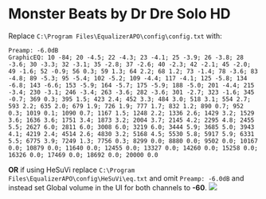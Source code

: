 # Monster Beats by Dr Dre Solo HD
Replace `C:\Program Files\EqualizerAPO\config\config.txt` with:
```
Preamp: -6.0dB
GraphicEQ: 10 -84; 20 -4.5; 22 -4.3; 23 -4.1; 25 -3.9; 26 -3.8; 28 -3.6; 30 -3.3; 32 -3.1; 35 -2.8; 37 -2.6; 40 -2.3; 42 -2.1; 45 -2.0; 49 -1.6; 52 -0.9; 56 0.3; 59 1.3; 64 2.2; 68 1.2; 73 -1.4; 78 -3.6; 83 -4.8; 89 -5.3; 95 -5.4; 102 -5.2; 109 -4.4; 117 -4.1; 125 -5.8; 134 -6.8; 143 -6.6; 153 -5.9; 164 -5.7; 175 -5.9; 188 -5.0; 201 -4.4; 215 -3.4; 230 -3.1; 246 -3.4; 263 -3.6; 282 -3.6; 301 -2.7; 323 -1.6; 345 -0.7; 369 0.3; 395 1.5; 423 2.4; 452 3.3; 484 3.0; 518 3.1; 554 2.7; 593 2.2; 635 2.0; 679 1.9; 726 1.9; 777 1.7; 832 1.2; 890 0.7; 952 0.3; 1019 0.1; 1090 0.7; 1167 1.5; 1248 2.2; 1336 2.6; 1429 3.2; 1529 3.6; 1636 3.6; 1751 3.4; 1873 3.2; 2004 3.7; 2145 4.2; 2295 4.8; 2455 5.5; 2627 6.0; 2811 6.0; 3008 6.0; 3219 6.0; 3444 5.9; 3685 5.0; 3943 4.1; 4219 2.4; 4514 2.6; 4830 3.2; 5168 4.5; 5530 5.8; 5917 5.9; 6331 5.5; 6775 3.9; 7249 1.3; 7756 0.3; 8299 0.0; 8880 0.0; 9502 0.0; 10167 0.0; 10879 0.0; 11640 0.0; 12455 0.0; 13327 0.0; 14260 0.0; 15258 0.0; 16326 0.0; 17469 0.0; 18692 0.0; 20000 0.0
```
**OR** if using HeSuVi replace `C:\Program Files\EqualizerAPO\config\HeSuVi\eq.txt` and omit `Preamp: -6.0dB` and instead set Global volume in the UI for both channels to **-60**.
![](https://raw.githubusercontent.com/jaakkopasanen/AutoEq/master/results/Sonoma%20Model%20One/innerfidelity/onear/Monster%20Beats%20by%20Dr%20Dre%20Solo%20HD/Monster%20Beats%20by%20Dr%20Dre%20Solo%20HD.png)